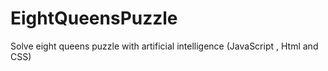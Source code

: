 # EightQueensPuzzle
Solve eight queens puzzle with artificial intelligence (JavaScript , Html and CSS)
